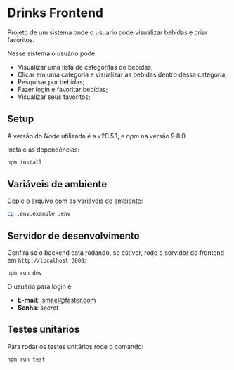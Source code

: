 # Drinks Frontend

Projeto de um sistema onde o usuário pode visualizar bebidas e criar favoritos.

Nesse sistema o usuário pode:

- Visualizar uma lista de categoritas de bebidas;
- Clicar em uma categoria e visualizar as bebidas dentro dessa categoria;
- Pesquisar por bebidas;
- Fazer login e favoritar bebidas;
- Visualizar seus favoritos;

## Setup

A versão do *Node* utilizada é a v20.5.1, e *npm* na versão 9.8.0.

Instale as dependências:

```bash
npm install
```

## Variáveis de ambiente

Copie o arquivo com as variáveis de ambiente:

```bash
cp .env.example .env
```

## Servidor de desenvolvimento

Confira se o backend está rodando, se estiver, rode o servidor do frontend em `http://localhost:3000`:

```bash
npm run dev
```

O usuário para login é:

- **E-mail**: ismael@faster.com
- **Senha**: *secret*

## Testes unitários

Para rodar os testes unitários rode o comando:

```bash
npm run test
```